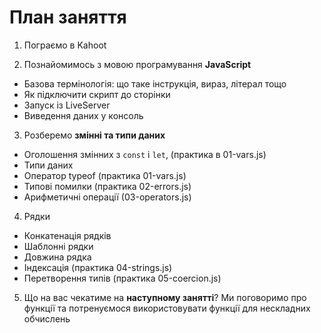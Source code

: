 # План заняття

1. Пограємо в Kahoot 

2. Познайомимось з мовою програмування **JavaScript**
- Базова термінологія: що таке інструкція, вираз, літерал тощо
- Як підключити скрипт до сторінки
- Запуск із LiveServer
- Виведення даних у консоль
  
3. Розберемо **змінні та типи даних**
- Оголошення змінних з `const` і `let`, (практика в 01-vars.js)
- Типи даних
- Оператор typeof (практика 01-vars.js)
- Типові помилки (практика 02-errors.js)
- Арифметичні операції (03-operators.js)

4. Рядки
- Конкатенація рядків
- Шаблонні рядки
- Довжина рядка
- Індексація (практика 04-strings.js)
- Перетворення типів (практика 05-coercion.js)

5. Що на вас чекатиме на **наступному занятті**? 
Ми поговоримо про функції та потренуємося використовувати функції для нескладних обчислень
